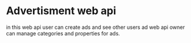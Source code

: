 # Advertisment web api
in this web api user can create ads and see other users ad 
web api owner can manage categories and properties for ads.